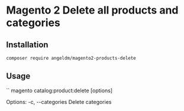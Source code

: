 # Magento 2 Delete all products and categories

## Installation

```
composer require angeldm/magento2-products-delete
```

## Usage

``
magento catalog:product:delete [options]

Options:
  -c, --categories      Delete categories
```
